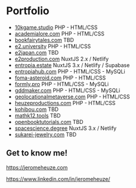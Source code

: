 # Portfolio

<ul style="margin-top: 1rem;">
<li><a target="_blank" href="https://10kgame.studio">10kgame.studio</a> PHP - HTML/CSS</li>
<li><a target="_blank" href="https://academialore.com">academialore.com</a> PHP - HTML/CSS</li>
<li><a target="_blank" href="https://bookfairytales.com">bookfairytales.com</a> TBD</li>
<li><a target="_blank" href="https://e2.university">e2.university</a> PHP - HTML/CSS</li>
<li><a target="_blank" href="https://e2japan.com">e2japan.com</a> TBD</li>
<li><a target="_blank" href="https://e2production.com">e2production.com</a> NuxtJS 2.x / Netlify</li>
<li><a target="_blank" href="https://entropia.estate">entropia.estate</a> NuxtJS 3.x / Netlify / Supabase</li>
<li><a target="_blank" href="https://entropiahub.com">entropiahub.com</a> PHP - HTML/CSS - MySQLi</li>
<li><a target="_blank" href="https://foma-asteroid.com">foma-asteroid.com</a> PHP - HTML/CSS</li>
<li><a target="_blank" href="https://formly.pro">formly.pro</a> PHP - HTML/CSS - MySQLi</li>
<li><a target="_blank" href="https://gddmaker.com">gddmaker.com</a> PHP - HTML/CSS - MySQLi</li>
<li><a target="_blank" href="https://geolocationalmetaverse.com">geolocationalmetaverse.com</a> PHP - HTML/CSS</li>
<li><a target="_blank" href="https://heuzeproductions.com">heuzeproductions.com</a> PHP - HTML/CSS</li>
<li><a target="_blank" href="https://kohibou.com">kohibou.com</a> TBD</li>
<li><a target="_blank" href="https://mathk12.tools">mathk12.tools</a> TBD</li>
<li><a target="_blank" href="https://openbooktutorials.com">openbooktutorials.com</a> TBD</li>
<li><a target="_blank" href="https://spacescience.degree">spacescience.degree</a> NuxtJS 3.x / Netlify</li>
<li><a target="_blank" href="https://sukarei-jewelry.com">sukarei-jewelry.com</a> TBD</li>
</ul>

## Get to know me!

https://jeromeheuze.com

https://www.linkedin.com/in/jeromeheuze/
